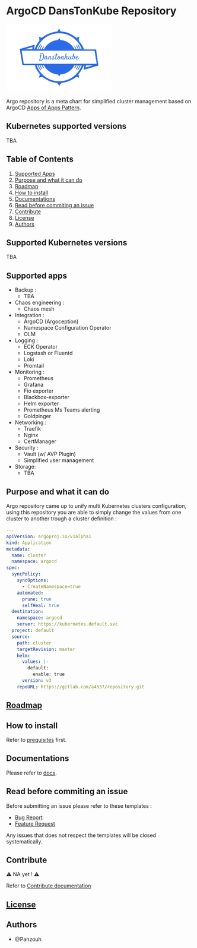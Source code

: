 # ArgoCD DansTonKube Repository

![DTK Logo](./src/dtk-logo-transparent.png)

Argo repository is a meta chart for simplified cluster management based on ArgoCD [Apps of Apps Pattern](https://argo-cd.readthedocs.io/en/stable/operator-manual/cluster-bootstrapping/).

## Kubernetes supported versions

TBA

## Table of Contents

1. [Supported Apps](#supported-apps)
2. [Purpose and what it can do](#purpose-and-what-it-can-do)
3. [Roadmap](#roadmap)
4. [How to install](#how-to-install)
5. [Documentations](#documentations)
6. [Read before commiting an issue](#read-before-commiting-an-issue)
7. [Contribute](#contribute)
8. [License](#license)
9. [Authors](#authors)

## Supported Kubernetes versions

TBA

## Supported apps

- Backup :
  - TBA
- Chaos engineering :
  - Chaos mesh
- Integration :
  - ArgoCD (Argoception)
  - Namespace Configuration Operator
  - OLM
- Logging :
  - ECK Operator
  - Logstash or Fluentd
  - Loki
  - Promtail
- Monitoring :
  - Prometheus
  - Grafana
  - Fio exporter
  - Blackbox-exporter
  - Helm exporter
  - Prometheus Ms Teams alerting
  - Goldpinger
- Networking :
  - Traefik
  - Nginx
  - CertManager
- Security :
  - Vault (w/ AVP Plugin)
  - Simplified user management
- Storage:
  - TBA

## Purpose and what it can do

Argo repository came up to unify multi Kubernetes clusters configuration, using this repository you are able to simply change the values from one cluster to another trough a cluster definition :

```yaml
---
apiVersion: argoproj.io/v1alpha1
kind: Application
metadata:
  name: cluster
  namespace: argocd
spec:
  syncPolicy:
    syncOptions:
      - CreateNamespace=true
    automated:
      prune: true
      selfHeal: true
  destination:
    namespace: argocd
    server: https://kubernetes.default.svc
  project: default
  source:
    path: cluster
    targetRevision: master
    helm:
      values: |-
        default:
          enable: true
      version: v3
    repoURL: https://gitlab.com/a4537/repository.git

```

## [Roadmap](./ROADMAP.md)

## How to install

Refer to [prequisites](./prerequisites/README.md) first.

## Documentations

Please refer to [docs](./docs).

## Read before commiting an issue

Before submitting an issue please refer to these templates :

- [Bug Report](.gitlab/ISSUE_TEMPLATE/bug_report.md)
- [Feature Request](.gitlab/ISSUE_TEMPLATE/feature_request.md)

Any issues that does not respect the templates will be closed systematically.

## Contribute

:warning: NA yet ! :warning:

Refer to [Contribute documentation](./CONTRIBUTE.md)

## [License](./LICENSE.md)

## Authors

- @Panzouh
